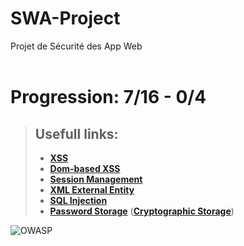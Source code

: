 # SWA-Project
Projet de Sécurité des App Web <br><br>

# Progression: 7/16 - 0/4

> ## Usefull links:  
> - **[XSS](https://cheatsheetseries.owasp.org/cheatsheets/Cross_Site_Scripting_Prevention_Cheat_Sheet.html)**
> - **[Dom-based XSS](https://cheatsheetseries.owasp.org/cheatsheets/DOM_based_XSS_Prevention_Cheat_Sheet.html)**
> - **[Session Management](https://cheatsheetseries.owasp.org/cheatsheets/Session_Management_Cheat_Sheet.html)**
> - **[XML External Entity](https://cheatsheetseries.owasp.org/cheatsheets/XML_External_Entity_Prevention_Cheat_Sheet.html)**
> - **[SQL Injection](https://cheatsheetseries.owasp.org/cheatsheets/SQL_Injection_Prevention_Cheat_Sheet.html)**
> - **[Password Storage](https://cheatsheetseries.owasp.org/cheatsheets/Password_Storage_Cheat_Sheet.html)**
>  (**[Cryptographic Storage](https://cheatsheetseries.owasp.org/cheatsheets/Cryptographic_Storage_Cheat_Sheet.html#defence-in-depth)**)

![OWASP](https://camo.githubusercontent.com/96475b35e2706618a8fc7d125da55ecc4bbfc73f7963b45157fa91e264df9ecc/68747470733a2f2f6f776173702e6f72672f6173736574732f696d616765732f6c6f676f2e706e67)
